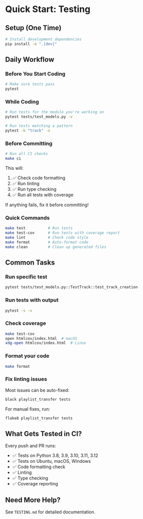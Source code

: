 # Quick Start: Testing

## Setup (One Time)

```bash
# Install development dependencies
pip install -e ".[dev]"
```

## Daily Workflow

### Before You Start Coding

```bash
# Make sure tests pass
pytest
```

### While Coding

```bash
# Run tests for the module you're working on
pytest tests/test_models.py -v

# Run tests matching a pattern
pytest -k "track" -v
```

### Before Committing

```bash
# Run all CI checks
make ci
```

This will:
1. ✅ Check code formatting
2. ✅ Run linting
3. ✅ Run type checking
4. ✅ Run all tests with coverage

If anything fails, fix it before committing!

### Quick Commands

```bash
make test          # Run tests
make test-cov      # Run tests with coverage report
make lint          # Check code style
make format        # Auto-format code
make clean         # Clean up generated files
```

## Common Tasks

### Run specific test

```bash
pytest tests/test_models.py::TestTrack::test_track_creation
```

### Run tests with output

```bash
pytest -s -v
```

### Check coverage

```bash
make test-cov
open htmlcov/index.html  # macOS
xdg-open htmlcov/index.html  # Linux
```

### Format your code

```bash
make format
```

### Fix linting issues

Most issues can be auto-fixed:
```bash
black playlist_transfer tests
```

For manual fixes, run:
```bash
flake8 playlist_transfer tests
```

## What Gets Tested in CI?

Every push and PR runs:
- ✅ Tests on Python 3.8, 3.9, 3.10, 3.11, 3.12
- ✅ Tests on Ubuntu, macOS, Windows
- ✅ Code formatting check
- ✅ Linting
- ✅ Type checking
- ✅ Coverage reporting

## Need More Help?

See `TESTING.md` for detailed documentation.
